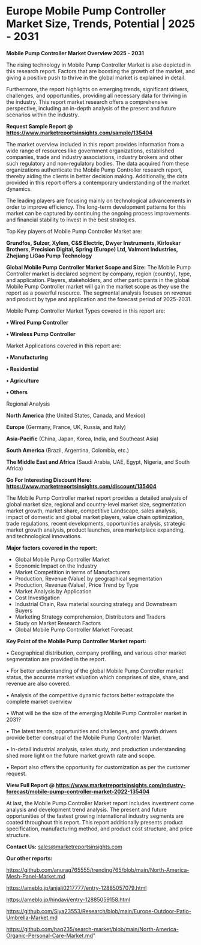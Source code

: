 # Europe Mobile Pump Controller Market Size, Trends, Potential | 2025 - 2031

<Strong> Mobile Pump Controller Market Overview 2025 - 2031</strong>

The rising technology in Mobile Pump Controller Market is also depicted in this research report. Factors that are boosting the growth of the market, and giving a positive push to thrive in the global market is explained in detail.

Furthermore, the report highlights on emerging trends, significant drivers, challenges, and opportunities, providing all necessary data for thriving in the industry. This report market research offers a comprehensive perspective, including an in-depth analysis of the present and future scenarios within the industry.

<strong>Request Sample Report @ <a href=https://www.marketreportsinsights.com/sample/135404>https://www.marketreportsinsights.com/sample/135404</a></strong>

The market overview included in this report provides information from a wide range of resources like government organizations, established companies, trade and industry associations, industry brokers and other such regulatory and non-regulatory bodies. The data acquired from these organizations authenticate the Mobile Pump Controller research report, thereby aiding the clients in better decision making. Additionally, the data provided in this report offers a contemporary understanding of the market dynamics.

The leading players are focusing mainly on technological advancements in order to improve efficiency. The long-term development patterns for this market can be captured by continuing the ongoing process improvements and financial stability to invest in the best strategies.

Top Key players of Mobile Pump Controller Market are:

<strong>Grundfos, Sulzer, Xylem, C&S Electric, Dwyer Instruments, Kirloskar Brothers, Precision Digital, Spring (Europe) Ltd, Valmont Industries, Zhejiang LiGao Pump Technology</strong>

<strong><b>Global Mobile Pump Controller Market Scope and Size:</b></strong>
The Mobile Pump Controller market is declared segment by company, region (country), type, and application. Players, stakeholders, and other participants in the global Mobile Pump Controller market will gain the market scope as they use the report as a powerful resource. The segmental analysis focuses on revenue and product by type and application and the forecast period of 2025-2031.

Mobile Pump Controller Market Types covered in this report are:

<strong>• Wired Pump Controller

• Wireless Pump Controller</strong>

Market Applications covered in this report are:

<strong>• Manufacturing

• Residential

• Agriculture

• Others</strong> 

Regional Analysis

<strong>North America</strong> (the United States, Canada, and Mexico)

<strong>Europe</strong> (Germany, France, UK, Russia, and Italy)

<strong>Asia-Pacific</strong> (China, Japan, Korea, India, and Southeast Asia)

<strong>South America</strong> (Brazil, Argentina, Colombia, etc.)

<strong>The Middle East and Africa</strong> (Saudi Arabia, UAE, Egypt, Nigeria, and South Africa)

<strong>Go For Interesting Discount Here: <a href=https://www.marketreportsinsights.com/discount/135404>https://www.marketreportsinsights.com/discount/135404</a></strong>

The Mobile Pump Controller market report provides a detailed analysis of global market size, regional and country-level market size, segmentation market growth, market share, competitive Landscape, sales analysis, impact of domestic and global market players, value chain optimization, trade regulations, recent developments, opportunities analysis, strategic market growth analysis, product launches, area marketplace expanding, and technological innovations.

<strong><b>Major factors covered in the report:</b></strong>
<ul>
  <li>Global Mobile Pump Controller Market </li>
  <li>Economic Impact on the Industry</li>
  <li>Market Competition in terms of Manufacturers</li>
  <li>Production, Revenue (Value) by geographical segmentation</li>
  <li>Production, Revenue (Value), Price Trend by Type</li>
  <li>Market Analysis by Application</li>
  <li>Cost Investigation</li>
  <li>Industrial Chain, Raw material sourcing strategy and Downstream Buyers</li>
  <li>Marketing Strategy comprehension, Distributors and Traders</li>
  <li>Study on Market Research Factors</li>
  <li>Global Mobile Pump Controller Market Forecast</li>
</ul>

<strong><b>Key Point of the Mobile Pump Controller Market report:</b></strong>

• Geographical distribution, company profiling, and various other market segmentation are provided in the report.

• For better understanding of the global Mobile Pump Controller market status, the accurate market valuation which comprises of size, share, and revenue are also covered.

• Analysis of the competitive dynamic factors better extrapolate the complete market overview

• What will be the size of the emerging Mobile Pump Controller market in 2031?

• The latest trends, opportunities and challenges, and growth drivers provide better construal of the Mobile Pump Controller Market.

• In-detail industrial analysis, sales study, and production understanding shed more light on the future market growth rate and scope.

• Report also offers the opportunity for customization as per the customer request.

<strong><b>View Full Report @ <a href=https://www.marketreportsinsights.com/industry-forecast/mobile-pump-controller-market-2022-135404>https://www.marketreportsinsights.com/industry-forecast/mobile-pump-controller-market-2022-135404</a></b></strong>


At last, the Mobile Pump Controller Market report includes investment come analysis and development trend analysis. The present and future opportunities of the fastest growing international industry segments are coated throughout this report. This report additionally presents product specification, manufacturing method, and product cost structure, and price structure.

<strong>Contact Us:</strong>
sales@marketreportsinsights.com

<strong>Our other reports:</strong>

<a href=https://github.com/anurag765555/trending765/blob/main/North-America-Mesh-Panel-Market.md>https://github.com/anurag765555/trending765/blob/main/North-America-Mesh-Panel-Market.md</a>

<a href=https://ameblo.jp/anjali0217777/entry-12885057079.html>https://ameblo.jp/anjali0217777/entry-12885057079.html</a>

<a href=https://ameblo.jp/hindavi/entry-12885059158.html>https://ameblo.jp/hindavi/entry-12885059158.html</a>

<a href=https://github.com/Siya23553/Research/blob/main/Europe-Outdoor-Patio-Umbrella-Market.md>https://github.com/Siya23553/Research/blob/main/Europe-Outdoor-Patio-Umbrella-Market.md</a>

<a href=https://github.com/haq235/search-market/blob/main/North-America-Organic-Personal-Care-Market.md>https://github.com/haq235/search-market/blob/main/North-America-Organic-Personal-Care-Market.md</a>"
